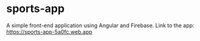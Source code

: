 # sports-app
A simple front-end application using Angular and Firebase. Link to the app: https://sports-app-5a0fc.web.app
